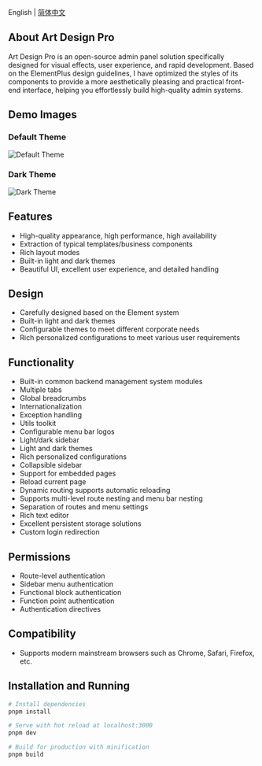 English | [简体中文](./README.md)

## About Art Design Pro

Art Design Pro is an open-source admin panel solution specifically designed for visual effects, user experience, and rapid development. Based on the ElementPlus design guidelines, I have optimized the styles of its components to provide a more aesthetically pleasing and practical front-end interface, helping you effortlessly build high-quality admin systems.

## Demo Images

### Default Theme

![Default Theme](https://www.qiniu.lingchen.kim/Snipaste_2024-08-23_11-27-18.png)

### Dark Theme

![Dark Theme](https://www.qiniu.lingchen.kim/Snipaste_2024-09-02_11-35-52%202.png)

## Features

- High-quality appearance, high performance, high availability
- Extraction of typical templates/business components
- Rich layout modes
- Built-in light and dark themes
- Beautiful UI, excellent user experience, and detailed handling

## Design

- Carefully designed based on the Element system
- Built-in light and dark themes
- Configurable themes to meet different corporate needs
- Rich personalized configurations to meet various user requirements

## Functionality

- Built-in common backend management system modules
- Multiple tabs
- Global breadcrumbs
- Internationalization
- Exception handling
- Utils toolkit
- Configurable menu bar logos
- Light/dark sidebar
- Light and dark themes
- Rich personalized configurations
- Collapsible sidebar
- Support for embedded pages
- Reload current page
- Dynamic routing supports automatic reloading
- Supports multi-level route nesting and menu bar nesting
- Separation of routes and menu settings
- Rich text editor
- Excellent persistent storage solutions
- Custom login redirection

## Permissions

- Route-level authentication
- Sidebar menu authentication
- Functional block authentication
- Function point authentication
- Authentication directives

## Compatibility

- Supports modern mainstream browsers such as Chrome, Safari, Firefox, etc.

## Installation and Running

```bash
# Install dependencies
pnpm install

# Serve with hot reload at localhost:3000
pnpm dev

# Build for production with minification
pnpm build
```
